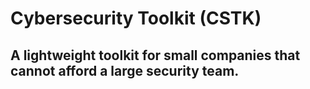 # Cybersecurity Toolkit (CSTK)

## A lightweight toolkit for small companies that cannot afford a large security team.


